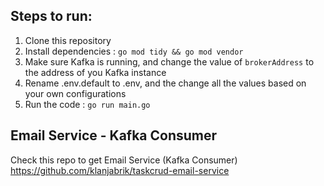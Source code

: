 ## Steps to run:

1. Clone this repository
2. Install dependencies : `go mod tidy && go mod vendor`
3. Make sure Kafka is running, and change the value of `brokerAddress` to the address of you Kafka instance
4. Rename .env.default to .env, and the change all the values based on your own configurations
5. Run the code : `go run main.go`

## Email Service - Kafka Consumer

Check this repo to get Email Service (Kafka Consumer) https://github.com/klanjabrik/taskcrud-email-service